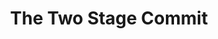 ---
layout: module
leadingpath: ../
title: The Two Stage Commit
pre-requisites: CONT-CLI-03_Editing-local-files
learning-objective: Add and commit files on the command line.
screens:
  - image-slide:
      title: The Two Stage Commit
      image: two-stage-commit-a.jpg
      presenter-script:
        - After you have finished making your changes, it is time to commit them. When working from the command line, you will need to be familiar with the idea of the two stage commit.
  - image-slide:
      title: The Two Stage Commit
      image: two-stage-commit-b.jpg
      presenter-script:
        - When you work locally, your files exist in one of four states. They are either untracked, modified, staged, or committed.
        - An untracked file is one that is not currently part of the version controlled directory.
  - image-slide:
      title: The Two Stage Commit
      image: two-stage-commit-c.jpg
      presenter-script:
        - To add these files to version control, you will create a collection of files that represent a discrete unit of work. We build this unit in the staging area.
  - image-slide:
      title: The Two Stage Commit
      image: two-stage-commit-d.jpg
      presenter-script:
        - When we are satisfied with the unit of work we have assembled, we will commit everything in the staging area.
  - image-slide:
      title: The Two Stage Commit
      image: two-stage-commit-e.jpg
      presenter-script:
        - In order to make a file part of the version controlled directory we will first do a git add and then we will do a git commit. Let's do it now.
  - video-slide:
      title: The Two Stage Commit
      video: https://www.youtube.com/watch?v=r5C6yXNaSGo
      video-script:
        - do: Type `git status`
          say: Remember that Git status allows us to see the status of the files on our branch at any given time.
        - do: View status output
          say: When you have saved the changes to your file, you will see that your file is listed under the heading Changes not staged for commit and the file says it has been modified.
        - do: Type `git add <file-name.md>`
          say: The first command we will use is git add and the name of the file.
        - do: Type `git status`
          say: Now, type git status again to see what has changed.
        - do: View status output
          say: Notice that your file is listed under the heading Changes to be commited. This tells us that the file is in the staging area.
        - do: Type `git commit`
          say: Next you will type git commit. This tells git to collect all of the files in the staging area and commit them to version control as a single unit of work. Git will open your default text editor where you can enter the commit message.
        - do: Type the commit message
          say: "Simply type the commit message in the text editor. Any line without a # will be included in the commit message."
        - do: Click `Save > Quit`
          say: When you are happy with your commit message, simply save it and close your text editor.
        - do: Show git output message for commit
          say: Git provides a visual confirmation when the commit is complete.
  - lab:
      title: Committing Your Changes
      id: CONT-CLI-04-lab-01
      presenter-script:
        - Let's use the two-stage commit to stage and commit our changes.
      steps:
        - description: Add your file to staging.
          id: CONT-CLI-04-add
        - description: Commit your changes.
          id: CONT-CLI-04-commit
additional-labs:
additional-questions:
resources:

---